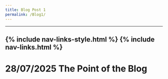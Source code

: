 ```yaml
---
title: Blog Post 1
permalink: /Blog1/
---
```

---
{% include nav-links-style.html %}
{% include nav-links.html %}
---

# 28/07/2025 The Point of the Blog


